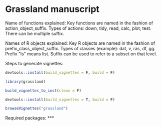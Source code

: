# Grassland manuscript

Name of functions explained:
Key functions are named in the fashion of action_object_suffix.
Types of actions: down, tidy, read, calc, plot, test.
There can be multiple suffix.

Names of R objects explained:
Key R objects are named in the fashion of prefix_class_object_suffix.
Types of classes (example): dat, v, ras, df, gg.
Prefix "ls" means list.
Suffix can be used to refer to a subset on that level.

Steps to generate vignettes:

```R
devtools::install(build_vignettes = F, build = F)
```

```R
library(grassland)
```

```R
build_vignettes_to_inst(clean = F)
```

```R
devtools::install(build_vignettes = T, build = F)
```

```R
browseVignettes("grassland")
```

Required packages: ***
